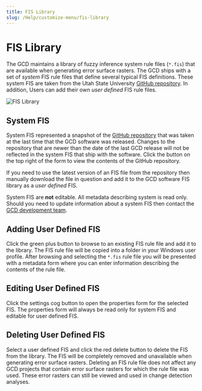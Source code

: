 ```yaml
---
title: FIS Library
slug: /Help/customize-menu/fis-library
---
```

# FIS Library

The GCD maintains a library of fuzzy inference system rule files (`*.fis`) that are available when generating error surface rasters. The GCD ships with a set of *system* FIS rule files that define several typical FIS definitions. These system FIS are taken from the Utah State University [GitHub repository](https://github.com/Riverscapes/fis-dem-error). In addition, Users can add their own *user defined* FIS rule files. 

![FIS Library](/img/CommandRefs/03_Customize/fis-library.png)

## System FIS

System FIS represented a snapshot of the [GitHub repository](https://github.com/Riverscapes/fis-dem-error) that was taken at the last time that the GCD software was released. Changes to the repository that are newer than the date of the last GCD release will not be reflected in the system FIS that ship with the software. Click the button on the top right of the form to view the contents of the GitHub repository.

If you need to use the latest version of an FIS file from the repository then manually download the file in question and add it to the GCD software FIS library as a *user defined* FIS.

System FIS are **not** editable. All metadata describing system is read only. Should you need to update information about a system FIS then contact the [GCD development team](/support).

## Adding User Defined FIS

Click the green plus button to browse to an existing FIS rule file and add it to the library. The FIS rule file will be copied into a folder in your Windows user profile. After browsing and selecting the `*.fis` rule file you will be presented with a metadata form where you can enter information describing the contents of the rule file. 

<YouTubeEmbed videoId="84KgNRMQp2k" title="FIS Library Video" />

## Editing User Defined FIS

Click the settings cog button to open the properties form for the selected FIS. The properties form will always be read only for system FIS and editable for user defined FIS.

## Deleting User Defined FIS

Select a user defined FIS and click the red delete button to delete the FIS from the library. The FIS will be completely removed and unavailable when generating error surface rasters. Deleting an FIS rule file does not affect any GCD projects that contain error surface rasters for which the rule file was used. These error rasters can still be viewed and used in change detection analyses.
